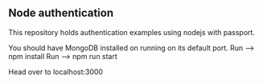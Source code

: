 ## Node authentication

This repository holds authentication examples using nodejs with passport.

You should have MongoDB installed on running on its default port.
Run --> npm install
Run --> npm run start

Head over to localhost:3000
